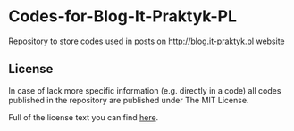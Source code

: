 # Codes-for-Blog-It-Praktyk-PL
Repository to store codes used in posts on http://blog.it-praktyk.pl website

## License

In case of lack more specific information (e.g. directly in a code) all codes published in the repository are published under The MIT License.

Full of the license text you can find [here](LICENSE).
